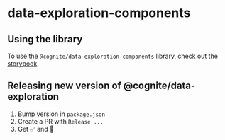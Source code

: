 # data-exploration-components

## Using the library

To use the `@cognite/data-exploration-components` library, check out the [storybook](https://friendly-barnacle-ef2c761b.pages.github.io/).

## Releasing new version of @cognite/data-exploration

1. Bump version in `package.json`
2. Create a PR with `Release ...`
3. Get ✅ and 🚀

